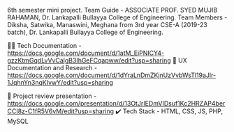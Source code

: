 6th semester mini project.
Team Guide - ASSOCIATE PROF. SYED MUJIB RAHAMAN, Dr. Lankapalli Bullayya College of Engineering.
Team Members - Diksha, Satwika, Manaswini, Meghana from 3rd year CSE-A (2019-23 batch), Dr. Lankapalli Bullayya College of Engineering.

👩‍💻 Tech Documentation - https://docs.google.com/document/d/1atM_EiPNICY4-gzzKtmGqdLvVvCalgB3IhGeFCqapww/edit?usp=sharing
🍡 UX Documentation and Research - https://docs.google.com/document/d/1dYraLnDmZKjnUzVvbWsTl19aJlr-1JqhnYn3nqKIvwY/edit?usp=sharing

🎁 Project review presentation - https://docs.google.com/presentation/d/13OtJrIEDmVIDsuf1Kc2HRZAP4berCCI8z-C1fR5V6vM/edit?usp=sharing
✔️ Tech Stack - HTML, CSS, JS, PHP, MySQL
  

